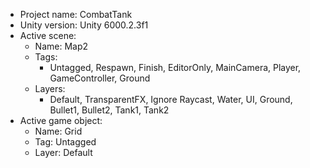 <!-- UNITY CODE ASSIST INSTRUCTIONS START -->
- Project name: CombatTank
- Unity version: Unity 6000.2.3f1
- Active scene:
  - Name: Map2
  - Tags:
    - Untagged, Respawn, Finish, EditorOnly, MainCamera, Player, GameController, Ground
  - Layers:
    - Default, TransparentFX, Ignore Raycast, Water, UI, Ground, Bullet1, Bullet2, Tank1, Tank2
- Active game object:
  - Name: Grid
  - Tag: Untagged
  - Layer: Default
<!-- UNITY CODE ASSIST INSTRUCTIONS END -->